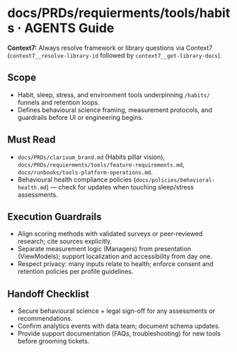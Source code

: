 # docs/PRDs/requierments/tools/habits · AGENTS Guide

**Context7:** Always resolve framework or library questions via Context7 (`context7__resolve-library-id` followed by `context7__get-library-docs`).
## Scope
- Habit, sleep, stress, and environment tools underpinning `/habits/` funnels and retention loops.
- Defines behavioural science framing, measurement protocols, and guardrails before UI or engineering begins.

## Must Read
- `docs/PRDs/clarivum_brand.md` (Habits pillar vision), `docs/PRDs/requierments/tools/feature-requirements.md`, `docs/runbooks/tools-platform-operations.md`.
- Behavioural health compliance policies (`docs/policies/behavioral-health.md`) — check for updates when touching sleep/stress assessments.

## Execution Guardrails
- Align scoring methods with validated surveys or peer-reviewed research; cite sources explicitly.
- Separate measurement logic (Managers) from presentation (ViewModels); support localization and accessibility from day one.
- Respect privacy: many inputs relate to health; enforce consent and retention policies per profile guidelines.

## Handoff Checklist
- Secure behavioural science + legal sign-off for any assessments or recommendations.
- Confirm analytics events with data team; document schema updates.
- Provide support documentation (FAQs, troubleshooting) for new tools before grooming tickets.
